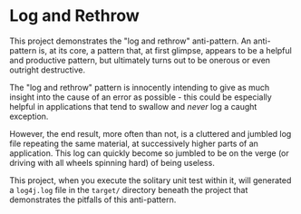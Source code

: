 # Log and Rethrow

This project demonstrates the "log and rethrow" anti-pattern. An anti-pattern is, at its core, a pattern that, at first glimpse, appears to be a helpful and productive pattern, but ultimately turns out to be onerous or even outright destructive.

The "log and rethrow" pattern is innocently intending to give as much insight into the cause of an error as possible - this could be especially helpful in applications that tend to swallow and *never* log a caught exception.

However, the end result, more often than not, is a cluttered and jumbled log file repeating the same material, at successively higher parts of an application. This log can quickly become so jumbled to be on the verge (or driving with all wheels spinning hard) of being useless.

This project, when you execute the solitary unit test within it, will generated a `log4j.log` file in the `target/` directory beneath the project that demonstrates the pitfalls of this anti-pattern.
